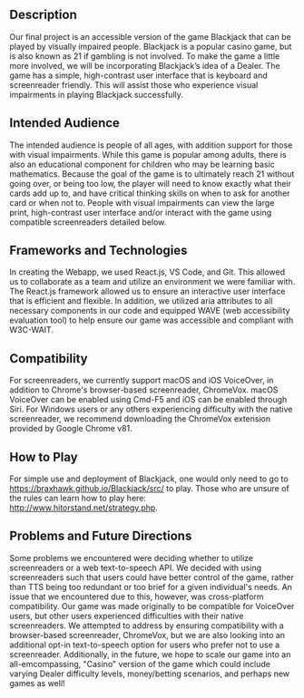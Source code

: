 ## Description
Our final project is an accessible version of the game Blackjack that can be played by visually impaired people. Blackjack is a popular casino game, but is also known as 21 if gambling is not involved. To make the game a little more involved, we will be incorporating Blackjack’s idea of a Dealer. The game has a simple, high-contrast user interface that is keyboard and screenreader friendly. This will assist those who experience visual impairments in playing Blackjack successfully.

## Intended Audience
The intended audience is people of all ages, with addition support for those with visual impairments. While this game is popular among adults, there is also an educational component for children who may be learning basic mathematics. Because the goal of the game is to ultimately reach 21 without going over, or being too low, the player will need to know exactly what their cards add up to, and have critical thinking skills on when to ask for another card or when not to. People with visual impairments can view the large print, high-contrast user interface and/or interact with the game using compatible screenreaders detailed below. 

## Frameworks and Technologies
In creating the Webapp, we used React.js, VS Code, and Git. This allowed us to collaborate as a team and utilize an environment we were familiar with. The React.js framework allowed us to ensure an interactive user interface that is efficient and flexible. In addition, we utilized aria attributes to all necessary components in our code and equipped WAVE (web accessibility evaluation tool) to help ensure our game was accessible and compliant with W3C-WAIT.

## Compatibility
For screenreaders, we currently support macOS and iOS VoiceOver, in addition to Chrome's browser-based screenreader, ChromeVox. macOS VoiceOver can be enabled using Cmd-F5 and iOS can be enabled through Siri. For Windows users or any others experiencing difficulty with the native screenreader, we recommend downloading the ChromeVox extension provided by Google Chrome v81. 

## How to Play
For simple use and deployment of Blackjack, one would only need to go to https://braxhawk.github.io/Blackjack/src/ to play. Those who are unsure of the rules can learn how to play here: http://www.hitorstand.net/strategy.php.

## Problems and Future Directions
Some problems we encountered were deciding whether to utilize screenreaders or a web text-to-speech API. We decided with using screenreaders such that users could have better control of the game, rather than TTS being too redundant or too brief for a given individual's needs. An issue that we encountered due to this, however, was cross-platform compatibility. Our game was made originally to be compatible for VoiceOver users, but other users experienced difficulties with their native screenreaders. We attempted to address by ensuring compatibility with a browser-based screenreader, ChromeVox, but we are also looking into an additional opt-in text-to-speech option for users who prefer not to use a screenreader. Additionally, in the future, we hope to scale our game into an all-emcompassing, "Casino" version of the game which could include varying Dealer difficulty levels, money/betting scenarios, and perhaps new games as well!
